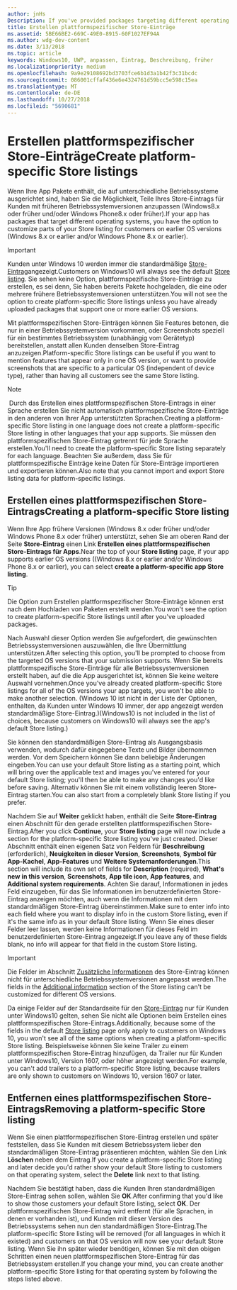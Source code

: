 ```yaml
---
author: jnHs
Description: If you've provided packages targeting different operating systems, you have the option to customize parts of your Store listing for different targeted operating systems.
title: Erstellen plattformspezifischer Store-Einträge
ms.assetid: 5BE66BE2-669C-49E0-8915-60F1027EF94A
ms.author: wdg-dev-content
ms.date: 3/13/2018
ms.topic: article
keywords: Windows10, UWP, anpassen, Eintrag, Beschreibung, früher
ms.localizationpriority: medium
ms.openlocfilehash: 9a9e29108692bd3703fce6b1d3a1b42f3c31bcdc
ms.sourcegitcommit: 086001cffaf436e6e4324761d59bcc5e598c15ea
ms.translationtype: MT
ms.contentlocale: de-DE
ms.lasthandoff: 10/27/2018
ms.locfileid: "5690681"
---
```

# <a name="create-platform-specific-store-listings"></a><span data-ttu-id="dad35-103">Erstellen plattformspezifischer Store-Einträge</span><span class="sxs-lookup"><span data-stu-id="dad35-103">Create platform-specific Store listings</span></span>


<span data-ttu-id="dad35-104">Wenn Ihre App Pakete enthält, die auf unterschiedliche Betriebssysteme ausgerichtet sind, haben Sie die Möglichkeit, Teile Ihres Store-Eintrags für Kunden mit früheren Betriebssystemversionen anzupassen (Windows8.x oder früher und/oder Windows Phone8.x oder früher).</span><span class="sxs-lookup"><span data-stu-id="dad35-104">If your app has packages that target different operating systems, you have the option to customize parts of your Store listing for customers on earlier OS versions (Windows 8.x or earlier and/or Windows Phone 8.x or earlier).</span></span> 

> [!IMPORTANT]
> <span data-ttu-id="dad35-105">Kunden unter Windows 10 werden immer die standardmäßige [Store-Eintrag](create-app-store-listings.md)angezeigt.</span><span class="sxs-lookup"><span data-stu-id="dad35-105">Customers on Windows10 will always see the default [Store listing](create-app-store-listings.md).</span></span> <span data-ttu-id="dad35-106">Sie sehen keine Option, plattformspezifische Store-Einträge zu erstellen, es sei denn, Sie haben bereits Pakete hochgeladen, die eine oder mehrere frühere Betriebssystemversionen unterstützen.</span><span class="sxs-lookup"><span data-stu-id="dad35-106">You will not see the option to create platform-specific Store listings unless you have already uploaded packages that support one or more earlier OS versions.</span></span> 

<span data-ttu-id="dad35-107">Mit plattformspezifischen Store-Einträgen können Sie Features betonen, die nur in einer Betriebssystemversion vorkommen, oder Screenshots speziell für ein bestimmtes Betriebssystem (unabhängig vom Gerätetyp) bereitstellen, anstatt allen Kunden denselben Store-Eintrag anzuzeigen.</span><span class="sxs-lookup"><span data-stu-id="dad35-107">Platform-specific Store listings can be useful if you want to mention features that appear only in one OS version, or want to provide screenshots that are specific to a particular OS (independent of device type), rather than having all customers see the same Store listing.</span></span>

> [!NOTE]
> <span data-ttu-id="dad35-108">Durch das Erstellen eines plattformspezifischen Store-Eintrags in einer Sprache erstellen Sie nicht automatisch plattformspezifische Store-Einträge in den anderen von Ihrer App unterstützten Sprachen.</span><span class="sxs-lookup"><span data-stu-id="dad35-108">Creating a platform-specific Store listing in one language does not create a platform-specific Store listing in other languages that your app supports.</span></span> <span data-ttu-id="dad35-109">Sie müssen den plattformspezifischen Store-Eintrag getrennt für jede Sprache erstellen.</span><span class="sxs-lookup"><span data-stu-id="dad35-109">You'll need to create the platform-specific Store listing separately for each language.</span></span> <span data-ttu-id="dad35-110">Beachten Sie außerdem, dass Sie für plattformspezifische Einträge keine Daten für Store-Einträge importieren und exportieren können.</span><span class="sxs-lookup"><span data-stu-id="dad35-110">Also note that you cannot import and export Store listing data for platform-specific listings.</span></span>


## <a name="creating-a-platform-specific-store-listing"></a><span data-ttu-id="dad35-111">Erstellen eines plattformspezifischen Store-Eintrags</span><span class="sxs-lookup"><span data-stu-id="dad35-111">Creating a platform-specific Store listing</span></span>

<span data-ttu-id="dad35-112">Wenn Ihre App frühere Versionen (Windows 8.x oder früher und/oder Windows Phone 8.x oder früher) unterstützt, sehen Sie am oberen Rand der Seite **Store-Eintrag** einen Link **Erstellen eines plattformspezifischen Store-Eintrags für Apps**.</span><span class="sxs-lookup"><span data-stu-id="dad35-112">Near the top of your **Store listing** page, if your app supports earlier OS versions ((Windows 8.x or earlier and/or Windows Phone 8.x or earlier), you can select **create a platform-specific app Store listing**.</span></span> 

> [!TIP]
> <span data-ttu-id="dad35-113">Die Option zum Erstellen plattformspezifischer Store-Einträge können erst nach dem Hochladen von Paketen erstellt werden.</span><span class="sxs-lookup"><span data-stu-id="dad35-113">You won't see the option to create platform-specific Store listings until after you've uploaded packages.</span></span>

<span data-ttu-id="dad35-114">Nach Auswahl dieser Option werden Sie aufgefordert, die gewünschten Betriebssystemversionen auszuwählen, die Ihre Übermittlung unterstützen.</span><span class="sxs-lookup"><span data-stu-id="dad35-114">After selecting this option, you'll be prompted to choose from the targeted OS versions that your submission supports.</span></span> <span data-ttu-id="dad35-115">Wenn Sie bereits plattformspezifische Store-Einträge für alle Betriebssystemversionen erstellt haben, auf die die App ausgerichtet ist, können Sie keine weitere Auswahl vornehmen.</span><span class="sxs-lookup"><span data-stu-id="dad35-115">Once you've already created platform-specific Store listings for all of the OS versions your app targets, you won't be able to make another selection.</span></span> <span data-ttu-id="dad35-116">(Windows 10 ist nicht in der Liste der Optionen, enthalten, da Kunden unter Windows 10 immer, der app angezeigt werden standardmäßige Store-Eintrag.)</span><span class="sxs-lookup"><span data-stu-id="dad35-116">(Windows10 is not included in the list of choices, because customers on Windows10 will always see the app's default Store listing.)</span></span>

<span data-ttu-id="dad35-117">Sie können den standardmäßigen Store-Eintrag als Ausgangsbasis verwenden, wodurch dafür eingegebene Texte und Bilder übernommen werden. Vor dem Speichern können Sie dann beliebige Änderungen eingeben.</span><span class="sxs-lookup"><span data-stu-id="dad35-117">You can use your default Store listing as a starting point, which will bring over the applicable text and images you've entered for your default Store listing; you'll then be able to make any changes you'd like before saving.</span></span> <span data-ttu-id="dad35-118">Alternativ können Sie mit einem vollständig leeren Store-Eintrag starten.</span><span class="sxs-lookup"><span data-stu-id="dad35-118">You can also start from a completely blank Store listing if you prefer.</span></span>

<span data-ttu-id="dad35-119">Nachdem Sie auf **Weiter** geklickt haben, enthält die Seite **Store-Eintrag** einen Abschnitt für den gerade erstellten plattformspezifischen Store-Eintrag.</span><span class="sxs-lookup"><span data-stu-id="dad35-119">After you click **Continue**, your **Store listing** page will now include a section for the platform-specific Store listing you've just created.</span></span> <span data-ttu-id="dad35-120">Dieser Abschnitt enthält einen eigenen Satz von Feldern für **Beschreibung** (erforderlich), **Neuigkeiten in dieser Version**, **Screenshots**, **Symbol für App-Kachel**, **App-Features** und **Weitere Systemanforderungen**.</span><span class="sxs-lookup"><span data-stu-id="dad35-120">This section will include its own set of fields for **Description** (required), **What's new in this version**, **Screenshots**, **App tile icon**, **App features**, and **Additional system requirements**.</span></span> <span data-ttu-id="dad35-121">Achten Sie darauf, Informationen in jedes Feld einzugeben, für das Sie Informationen im benutzerdefinierten Store-Eintrag anzeigen möchten, auch wenn die Informationen mit dem standardmäßigen Store-Eintrag übereinstimmen.</span><span class="sxs-lookup"><span data-stu-id="dad35-121">Make sure to enter info into each field where you want to display info in the custom Store listing, even if it's the same info as in your default Store listing.</span></span> <span data-ttu-id="dad35-122">Wenn Sie eines dieser Felder leer lassen, werden keine Informationen für dieses Feld im benutzerdefinierten Store-Eintrag angezeigt.</span><span class="sxs-lookup"><span data-stu-id="dad35-122">If you leave any of these fields blank, no info will appear for that field in the custom Store listing.</span></span>


> [!IMPORTANT]
> <span data-ttu-id="dad35-123">Die Felder im Abschnitt [Zusätzliche Informationen](create-app-store-listings.md#additional-information) des Store-Eintrag können nicht für unterschiedliche Betriebssystemversionen angepasst werden.</span><span class="sxs-lookup"><span data-stu-id="dad35-123">The fields in the [Additional information](create-app-store-listings.md#additional-information) section of the Store listing can't be customized for different OS versions.</span></span>
> 
> <span data-ttu-id="dad35-124">Da einige Felder auf der Standardseite für den [Store-Eintrag](create-app-store-listings.md) nur für Kunden unter Windows10 gelten, sehen Sie nicht alle Optionen beim Erstellen eines plattformspezifischen Store-Eintrags.</span><span class="sxs-lookup"><span data-stu-id="dad35-124">Additionally, because some of the fields in the default [Store listing](create-app-store-listings.md) page only apply to customers on Windows 10, you won't see all of the same options when creating a platform-specific Store listing.</span></span> <span data-ttu-id="dad35-125">Beispielsweise können Sie keine Trailer zu einem plattformspezifischen Store-Eintrag hinzufügen, da Trailer nur für Kunden unter Windows10, Version 1607, oder höher angezeigt werden.</span><span class="sxs-lookup"><span data-stu-id="dad35-125">For example, you can't add trailers to a platform-specific Store listing, because trailers are only shown to customers on Windows 10, version 1607 or later.</span></span> 


## <a name="removing-a-platform-specific-store-listing"></a><span data-ttu-id="dad35-126">Entfernen eines plattformspezifischen Store-Eintrags</span><span class="sxs-lookup"><span data-stu-id="dad35-126">Removing a platform-specific Store listing</span></span>

<span data-ttu-id="dad35-127">Wenn Sie einen plattformspezifischen Store-Eintrag erstellen und später feststellen, dass Sie Kunden mit diesem Betriebssystem lieber den standardmäßigen Store-Eintrag präsentieren möchten, wählen Sie den Link **Löschen** neben dem Eintrag.</span><span class="sxs-lookup"><span data-stu-id="dad35-127">If you create a platform-specific Store listing and later decide you'd rather show your default Store listing to customers on that operating system, select the **Delete** link next to that listing.</span></span>

<span data-ttu-id="dad35-128">Nachdem Sie bestätigt haben, dass die Kunden Ihren standardmäßigen Store-Eintrag sehen sollen, wählen Sie **OK**.</span><span class="sxs-lookup"><span data-stu-id="dad35-128">After confirming that you'd like to show those customers your default Store listing, select **OK**.</span></span> <span data-ttu-id="dad35-129">Der plattformspezifischen Store-Eintrag wird entfernt (für alle Sprachen, in denen er vorhanden ist), und Kunden mit dieser Version des Betriebssystems sehen nun den standardmäßigen Store-Eintrag.</span><span class="sxs-lookup"><span data-stu-id="dad35-129">The platform-specific Store listing will be removed (for all languages in which it existed) and customers on that OS version will now see your default Store listing.</span></span> <span data-ttu-id="dad35-130">Wenn Sie ihn später wieder benötigen, können Sie mit den obigen Schritten einen neuen plattformspezifischen Store-Eintrag für das Betriebssystem erstellen.</span><span class="sxs-lookup"><span data-stu-id="dad35-130">If you change your mind, you can create another platform-specific Store listing for that operating system by following the steps listed above.</span></span>

 

 




